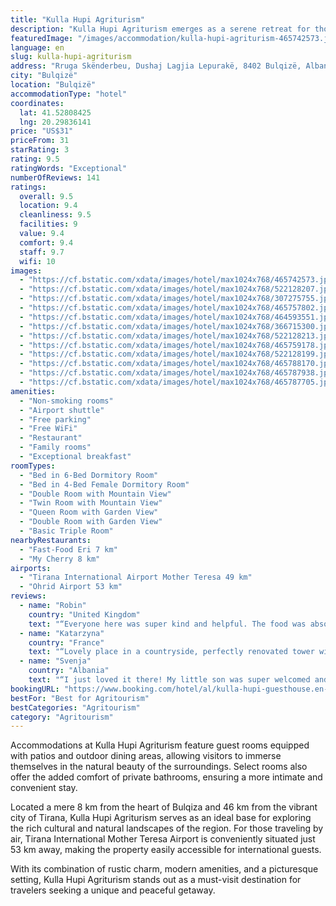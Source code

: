 ```yaml
---
title: "Kulla Hupi Agriturism"
description: "Kulla Hupi Agriturism emerges as a serene retreat for those seeking an escape into the countryside of Bulqizë."
featuredImage: "/images/accommodation/kulla-hupi-agriturism-465742573.jpg"
language: en
slug: kulla-hupi-agriturism
address: "Rruga Skënderbeu, Dushaj Lagjia Lepurakë, 8402 Bulqizë, Albania"
city: "Bulqizë"
location: "Bulqizë"
accommodationType: "hotel"
coordinates:
  lat: 41.52808425
  lng: 20.29836141
price: "US$31"
priceFrom: 31
starRating: 3
rating: 9.5
ratingWords: "Exceptional"
numberOfReviews: 141
ratings:
  overall: 9.5
  location: 9.4
  cleanliness: 9.5
  facilities: 9
  value: 9.4
  comfort: 9.4
  staff: 9.7
  wifi: 10
images:
  - "https://cf.bstatic.com/xdata/images/hotel/max1024x768/465742573.jpg?k=cd199a4ff0bee64d9e6bd9fbf52a5a21e546a3a313c411d0a20f851b79bfebe5&o=&hp=1"
  - "https://cf.bstatic.com/xdata/images/hotel/max1024x768/522128207.jpg?k=bb1a4d303f2475a101679f99b0ed2086ad13163c93aa9a13cadd97678cfb1a76&o=&hp=1"
  - "https://cf.bstatic.com/xdata/images/hotel/max1024x768/307275755.jpg?k=fceaf35117fe915e559b61cd3a9fde91e75b315c12b0041673c997c9dfec7880&o=&hp=1"
  - "https://cf.bstatic.com/xdata/images/hotel/max1024x768/465757802.jpg?k=0fa5ecb48e4fb2b3116210cd5de58a914d61ae60ab884407ed03e03c0aa58090&o=&hp=1"
  - "https://cf.bstatic.com/xdata/images/hotel/max1024x768/464593551.jpg?k=6ca398e991fe6d1df12e49e73fa52175f662e20c480a895cca375104749fbe18&o=&hp=1"
  - "https://cf.bstatic.com/xdata/images/hotel/max1024x768/366715300.jpg?k=7bc8b3807075054849656d3ad89e6984760d1d900f0d123c14e788bdb928cf2d&o=&hp=1"
  - "https://cf.bstatic.com/xdata/images/hotel/max1024x768/522128213.jpg?k=7f9451d4fc572c2a5f902519e4380063a6a05a311454cd0bad45fb6478601dd0&o=&hp=1"
  - "https://cf.bstatic.com/xdata/images/hotel/max1024x768/465759178.jpg?k=55a28e21f8c73bc3eff4ff060ee39cee810f0a79f956b7b243cf4631e3e90331&o=&hp=1"
  - "https://cf.bstatic.com/xdata/images/hotel/max1024x768/522128199.jpg?k=737ccbf317502fd2ac5588e10d9ec96532a5d4be71795092abc27b8f8e5d92c6&o=&hp=1"
  - "https://cf.bstatic.com/xdata/images/hotel/max1024x768/465788170.jpg?k=6ee3105b52c6366d8302f65bf7741d1cf978f3263241e983858a23987c2da4e0&o=&hp=1"
  - "https://cf.bstatic.com/xdata/images/hotel/max1024x768/465787938.jpg?k=fca97338653391deb086d4e06978756c224efa5b8707ffa72d2b329726c0d6ad&o=&hp=1"
  - "https://cf.bstatic.com/xdata/images/hotel/max1024x768/465787705.jpg?k=b569e5471d177754fd83980a2eb5eca8d48207b07dc80de471c0319b501efe93&o=&hp=1"
amenities:
  - "Non-smoking rooms"
  - "Airport shuttle"
  - "Free parking"
  - "Free WiFi"
  - "Restaurant"
  - "Family rooms"
  - "Exceptional breakfast"
roomTypes:
  - "Bed in 6-Bed Dormitory Room"
  - "Bed in 4-Bed Female Dormitory Room"
  - "Double Room with Mountain View"
  - "Twin Room with Mountain View"
  - "Queen Room with Garden View"
  - "Double Room with Garden View"
  - "Basic Triple Room"
nearbyRestaurants:
  - "Fast-Food Eri 7 km"
  - "My Cherry 8 km"
airports:
  - "Tirana International Airport Mother Teresa 49 km"
  - "Ohrid Airport 53 km"
reviews:
  - name: "Robin"
    country: "United Kingdom"
    text: "“Everyone here was super kind and helpful. The food was absolutely fantastic, all local, Much travelling no more than about 20 metres. The location is gorgeous and peaceful. We were thrilled with our stay.”"
  - name: "Katarzyna"
    country: "France"
    text: "“Lovely place in a countryside, perfectly renovated tower with beautiful garden and animals, great dinner and breakfast.”"
  - name: "Svenja"
    country: "Albania"
    text: "“I just loved it there! My little son was super welcomed and everybody cared! The food was excellent and we had the best stay so far in Albania. Best greetings going out to the Nonas! :-) The spot was perfect and calm for friends of nature! The...”"
bookingURL: "https://www.booking.com/hotel/al/kulla-hupi-guesthouse.en-gb.html?aid=8035640"
bestFor: "Best for Agritourism"
bestCategories: "Agritourism"
category: "Agritourism"
---
```


Accommodations at Kulla Hupi Agriturism feature guest rooms equipped with patios and outdoor dining areas, allowing visitors to immerse themselves in the natural beauty of the surroundings. Select rooms also offer the added comfort of private bathrooms, ensuring a more intimate and convenient stay.

Located a mere 8 km from the heart of Bulqiza and 46 km from the vibrant city of Tirana, Kulla Hupi Agriturism serves as an ideal base for exploring the rich cultural and natural landscapes of the region. For those traveling by air, Tirana International Mother Teresa Airport is conveniently situated just 53 km away, making the property easily accessible for international guests.

With its combination of rustic charm, modern amenities, and a picturesque setting, Kulla Hupi Agriturism stands out as a must-visit destination for travelers seeking a unique and peaceful getaway.